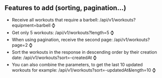 ## Features to add (sorting, pagination...)

-   Receive all workouts that require a barbell: /api/v1/workouts?equipment=barbell ⌚
-   Get only 5 workouts: /api/v1/workouts?length=5 ⌚
-   When using pagination, receive the second page: /api/v1/workouts?page=2 ⌚
-   Sort the workouts in the response in descending order by their creation date: /api/v1/workouts?sort=-createdAt ⌚
-   You can also combine the parameters, to get the last 10 updated workouts for example: /api/v1/workouts?sort=-updatedAt&length=10 ⌚
